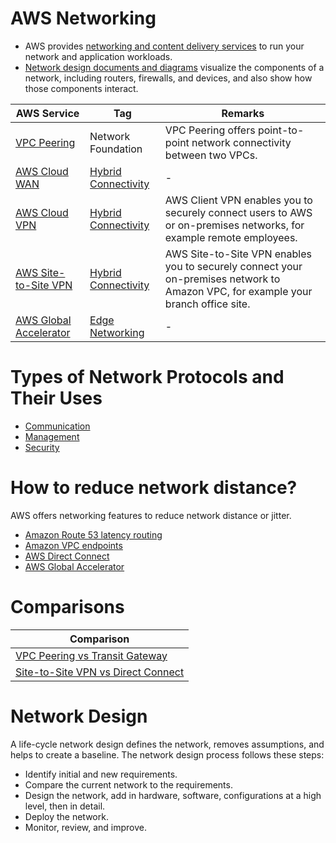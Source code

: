 # AWS Networking
- AWS provides [networking and content delivery services](https://aws.amazon.com/products/networking/) to run your network and application workloads. 
- [Network design documents and diagrams](https://docs.aws.amazon.com/whitepapers/latest/establishing-your-cloud-foundation-on-aws/network-designing-and-planning.html) visualize the components of a network, including routers, firewalls, and devices, and also show how those components interact.

| AWS Service                                                                  | Tag                                                                                                                                                      | Remarks                                                                                                                                                  |
|------------------------------------------------------------------------------|----------------------------------------------------------------------------------------------------------------------------------------------------------|----------------------------------------------------------------------------------------------------------------------------------------------------------|
| [VPC Peering](3_NetworkFoundations/VPCConnection/VPCPeering.md)                | Network Foundation                                                                                                                                       | VPC Peering offers point-to-point network connectivity between two VPCs.                                                                                 |
| [AWS Cloud WAN](https://aws.amazon.com/cloud-wan/)                           | [Hybrid Connectivity](https://docs.aws.amazon.com/whitepapers/latest/building-scalable-secure-multi-vpc-network-infrastructure/hybrid-connectivity.html) | -                                                                                                                                                        |
| [AWS Cloud VPN](https://aws.amazon.com/vpn/)                                 | [Hybrid Connectivity](https://docs.aws.amazon.com/whitepapers/latest/building-scalable-secure-multi-vpc-network-infrastructure/hybrid-connectivity.html) | AWS Client VPN enables you to securely connect users to AWS or on-premises networks, for example remote employees.                                       |
| [AWS Site-to-Site VPN](4_HybridConnectivity/AWSSiteToSiteVPN.md)               | [Hybrid Connectivity](https://docs.aws.amazon.com/whitepapers/latest/building-scalable-secure-multi-vpc-network-infrastructure/hybrid-connectivity.html) | AWS Site-to-Site VPN enables you to securely connect your on-premises network to Amazon VPC, for example your branch office site.                        |
| [AWS Global Accelerator](1_EdgeNetworking/AWSGlobalAccelerator.md)             | [Edge Networking](https://aws.amazon.com/products/networking/edge-networking/)                                                                           | -                                                                                                                                                        |

# Types of Network Protocols and Their Uses
- [Communication](https://www.geeksforgeeks.org/types-of-network-protocols-and-their-uses/)
- [Management](https://www.geeksforgeeks.org/types-of-network-protocols-and-their-uses/)
- [Security](https://www.geeksforgeeks.org/types-of-network-protocols-and-their-uses/)

# How to reduce network distance?
AWS offers networking features to reduce network distance or jitter.
- [Amazon Route 53 latency routing](1_EdgeNetworking/AmazonRoute53.md)
- [Amazon VPC endpoints](3_NetworkFoundations/AmazonVPC/VPCEndpoints.md)
- [AWS Direct Connect](4_HybridConnectivity/AWSDirectConnect.md)
- [AWS Global Accelerator](1_EdgeNetworking/AWSGlobalAccelerator.md)

# Comparisons

| Comparison                                                                                       |
|--------------------------------------------------------------------------------------------------|
| [VPC Peering vs Transit Gateway](3_NetworkFoundations/VPCConnection/VPCPeeringVsTransitGateway.md) |
| [Site-to-Site VPN vs Direct Connect](4_HybridConnectivity/VPNVsDirectConnect.md)                   |

# Network Design

A life-cycle network design defines the network, removes assumptions, and helps to create a baseline.  The network design process follows these steps:
- Identify initial and new requirements.
- Compare the current network to the requirements.
- Design the network, add in hardware, software, configurations at a high level, then in detail.
- Deploy the network.
- Monitor, review, and improve.









